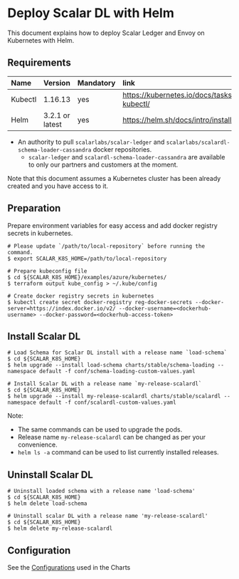 # Deploy Scalar DL with Helm

This document explains how to deploy Scalar Ledger and Envoy on Kubernetes with Helm.

## Requirements

| Name | Version | Mandatory | link |
|:------|:-------|:----------|:------|
| Kubectl | 1.16.13 | yes | https://kubernetes.io/docs/tasks/tools/install-kubectl/ |
| Helm | 3.2.1 or latest | yes | https://helm.sh/docs/intro/install/ |

* An authority to pull `scalarlabs/scalar-ledger` and `scalarlabs/scalardl-schema-loader-cassandra` docker repositories.
  * `scalar-ledger` and `scalardl-schema-loader-cassandra` are available to only our partners and customers at the moment.

Note that this document assumes a Kubernetes cluster has been already created and you have access to it.

## Preparation
Prepare environment variables for easy access and add docker registry secrets in kubernetes.

```console
# Please update `/path/to/local-repository` before running the command.
$ export SCALAR_K8S_HOME=/path/to/local-repository

# Prepare kubeconfig file
$ cd ${SCALAR_K8S_HOME}/examples/azure/kubernetes/
$ terraform output kube_config > ~/.kube/config

# Create docker registry secrets in kubernetes
$ kubectl create secret docker-registry reg-docker-secrets --docker-server=https://index.docker.io/v2/ --docker-username=<dockerhub-username> --docker-password=<dockerhub-access-token>
```
## Install Scalar DL

```console
# Load Schema for Scalar DL install with a release name `load-schema`
$ cd ${SCALAR_K8S_HOME}
$ helm upgrade --install load-schema charts/stable/schema-loading --namespace default -f conf/schema-loading-custom-values.yaml

# Install Scalar DL with a release name `my-release-scalardl`
$ cd ${SCALAR_K8S_HOME}
$ helm upgrade --install my-release-scalardl charts/stable/scalardl --namespace default -f conf/scalardl-custom-values.yaml
```
Note: 

* The same commands can be used to upgrade the pods.
* Release name `my-release-scalardl` can be changed as per your convenience. 
* `helm ls -a` command can be used to list currently installed releases.
     
## Uninstall Scalar DL 

```console
# Uninstall loaded schema with a release name 'load-schema'  
$ cd ${SCALAR_K8S_HOME}
$ helm delete load-schema 

# Uninstall scalar DL with a release name 'my-release-scalardl'   
$ cd ${SCALAR_K8S_HOME}
$ helm delete my-release-scalardl 
```
## Configuration

See the [Configurations](../charts/stable/scalardl/README.md#scalardl) used in the Charts  
 